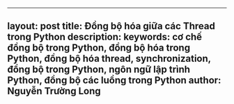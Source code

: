 
---
layout: post
title: Đồng bộ hóa giữa các Thread trong Python
description: 
keywords: cơ chế đồng bộ trong Python, đồng bộ hóa trong Python, đồng bộ hóa thread, synchronization, đồng bộ trong Python, ngôn ngữ lập trình Python, đồng bộ các luồng trong Python
author: Nguyễn Trường Long
---

